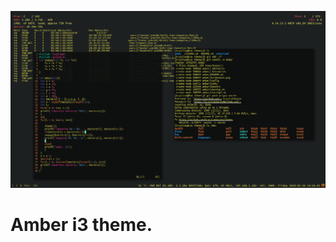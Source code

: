 ![alt text](https://github.com/krystianbajno/themes/blob/master/amber/Screenshot.png "PIC HERE")
# Amber i3 theme.
